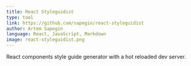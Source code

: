 ```yaml
---
title: React Styleguidist
type: tool
link: https://github.com/sapegin/react-styleguidist
author: Artem Sapegin
language: React, JavaScript, Markdown
image: react-styleguidist.png
---
```


React components style guide generator with a hot reloaded dev server.
